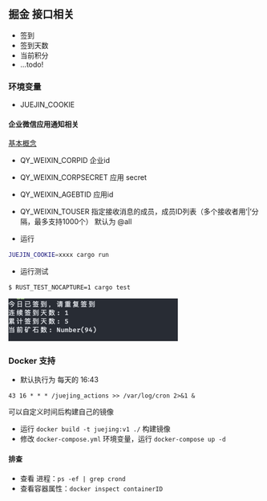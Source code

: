 ## 掘金 接口相关

- 签到
- 签到天数
- 当前积分
- ...todo!

### 环境变量

- JUEJIN_COOKIE
#### 企业微信应用通知相关

[基本概念](https://developer.work.weixin.qq.com/document/path/90665#secret)

- QY_WEIXIN_CORPID            企业id
- QY_WEIXIN_CORPSECRET        应用 secret
- QY_WEIXIN_AGEBTID           应用id
- QY_WEIXIN_TOUSER            指定接收消息的成员，成员ID列表（多个接收者用‘|’分隔，最多支持1000个） 默认为 @all


- 运行

```zsh
JUEJIN_COOKIE=xxxx cargo run
```

- 运行测试

```sh
$ RUST_TEST_NOCAPTURE=1 cargo test
```

![process.png](/images/xxxxx.png)

### Docker 支持

- 默认执行为 每天的 16:43

```
43 16 * * * /juejing_actions >> /var/log/cron 2>&1 &
```
可以自定义时间后构建自己的镜像

- 运行 `docker build -t juejing:v1 ./` 构建镜像
- 修改 `docker-compose.yml` 环境变量，运行 `docker-compose up -d`

#### 排查

- 查看 进程：`ps -ef | grep crond`
- 查看容器属性：`docker inspect containerID`
